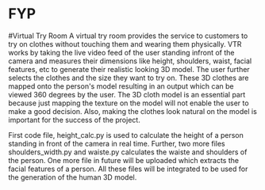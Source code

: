 # FYP
#Virtual Try Room
A virtual try room provides the service to customers to try on clothes without touching them and wearing them physically. VTR works by taking the live video feed of the user standing infront of the camera and measures their dimensions like height, shoulders, waist, facial features, etc to generate their realistic looking 3D model.
The user further selects the clothes and the size they want to try on. These 3D clothes are mapped onto the person's model resulting in an output which can be viewed 360 degrees by the user.
	The 3D cloth model is an essential part because just mapping the texture on the model will not enable the user to make a good decision. Also, making the clothes look natural on the model is important for the success of the project.

First code file, height_calc.py is used to calculate the height of a person standing in front of the camera in real time.
Further, two more files shoulders_width.py and waiste.py calculates the waiste and shoulders of the person.
One more file in future will be uploaded which extracts the facial features of a person.
All these files will be integrated to be used for the generation of the human 3D model.
